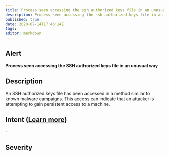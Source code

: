 ```yaml
---
title: Process seen accessing the ssh authorized keys file in an unusual way
description: Process seen accessing the ssh authorized keys file in an unusual way
published: true
date: 2020-07-14T17:46:14Z
tags:
editor: markdown
---
```


## Alert
**Process seen accessing the SSH authorized keys file in an unusual way**

## Description
An SSH authorized keys file has been accessed in a method similar to known malware campaigns. This access can indicate that an attacker is attempting to gain persistent access to a machine.

## Intent ([Learn more](/public/security/alerts/intentions.md))
\-

## Severity





